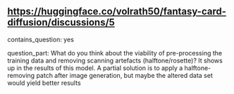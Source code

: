 ## https://huggingface.co/volrath50/fantasy-card-diffusion/discussions/5

contains_question: yes

question_part: What do you think about the viability of pre-processing the training data and removing scanning artefacts (halftone/rosette)? It shows up in the results of this model. A partial solution is to apply a halftone-removing patch after image generation, but maybe the altered data set would yield better results
